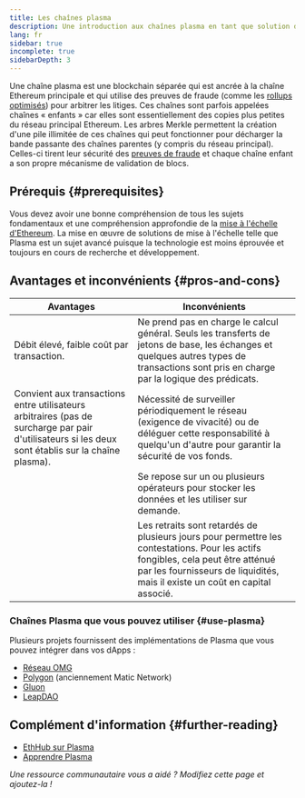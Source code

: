 ```yaml
---
title: Les chaînes plasma
description: Une introduction aux chaînes plasma en tant que solution de mise à l'échelle actuellement utilisée par la communauté Ethereum.
lang: fr
sidebar: true
incomplete: true
sidebarDepth: 3
---
```


Une chaîne plasma est une blockchain séparée qui est ancrée à la chaîne Ethereum principale et qui utilise des preuves de fraude (comme les [rollups optimisés](/developers/docs/scaling/optimistic-rollups/)) pour arbitrer les litiges. Ces chaînes sont parfois appelées chaînes « enfants » car elles sont essentiellement des copies plus petites du réseau principal Ethereum. Les arbres Merkle permettent la création d'une pile illimitée de ces chaînes qui peut fonctionner pour décharger la bande passante des chaînes parentes (y compris du réseau principal). Celles-ci tirent leur sécurité des [preuves de fraude](/glossary/#fraud-proof) et chaque chaîne enfant a son propre mécanisme de validation de blocs.

## Prérequis {#prerequisites}

Vous devez avoir une bonne compréhension de tous les sujets fondamentaux et une compréhension approfondie de la [mise à l'échelle d'Ethereum](/developers/docs/scaling/). La mise en œuvre de solutions de mise à l'échelle telle que Plasma est un sujet avancé puisque la technologie est moins éprouvée et toujours en cours de recherche et développement.

## Avantages et inconvénients {#pros-and-cons}

| Avantages                                                                                                                                          | Inconvénients                                                                                                                                                                                                    |
| -------------------------------------------------------------------------------------------------------------------------------------------------- | ---------------------------------------------------------------------------------------------------------------------------------------------------------------------------------------------------------------- |
| Débit élevé, faible coût par transaction.                                                                                                          | Ne prend pas en charge le calcul général. Seuls les transferts de jetons de base, les échanges et quelques autres types de transactions sont pris en charge par la logique des prédicats.                        |
| Convient aux transactions entre utilisateurs arbitraires (pas de surcharge par pair d'utilisateurs si les deux sont établis sur la chaîne plasma). | Nécessité de surveiller périodiquement le réseau (exigence de vivacité) ou de déléguer cette responsabilité à quelqu'un d'autre pour garantir la sécurité de vos fonds.                                          |
|                                                                                                                                                    | Se repose sur un ou plusieurs opérateurs pour stocker les données et les utiliser sur demande.                                                                                                                   |
|                                                                                                                                                    | Les retraits sont retardés de plusieurs jours pour permettre les contestations. Pour les actifs fongibles, cela peut être atténué par les fournisseurs de liquidités, mais il existe un coût en capital associé. |

### Chaînes Plasma que vous pouvez utiliser {#use-plasma}

Plusieurs projets fournissent des implémentations de Plasma que vous pouvez intégrer dans vos dApps :

- [Réseau OMG](https://omg.network/)
- [Polygon](https://polygon.technology/) (anciennement Matic Network)
- [Gluon](https://gluon.network/)
- [LeapDAO](https://ipfs.leapdao.org/)

## Complément d'information {#further-reading}

- [EthHub sur Plasma](https://docs.ethhub.io/ethereum-roadmap/layer-2-scaling/plasma/)
- [Apprendre Plasma](https://www.learnplasma.org/en/)

_Une ressource communautaire vous a aidé ? Modifiez cette page et ajoutez-la !_

